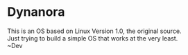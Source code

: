 # Dynanora
This is an OS based on Linux Version 1.0, the original source.
<br>
Just trying to build a simple OS that works at the very least.
<br>
~Dev
